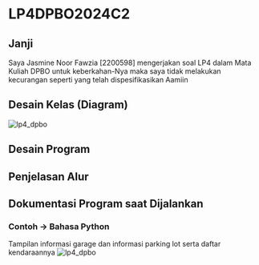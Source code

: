 # LP4DPBO2024C2

## Janji
Saya Jasmine Noor Fawzia [2200598] mengerjakan soal LP4 dalam Mata Kuliah DPBO
untuk keberkahan-Nya maka saya tidak melakukan kecurangan seperti yang telah dispesifikasikan
Aamiin

## Desain Kelas (Diagram)
![lp4_dpbo](https://github.com/jasminefwz/LP4DPBO2024C2/assets/147362810/de695fb6-533d-4984-ab97-a6e5d81bd494)

## Desain Program

## Penjelasan Alur

## Dokumentasi Program saat Dijalankan
### Contoh -> Bahasa Python
Tampilan informasi garage dan informasi parking lot serta daftar kendaraannya
![lp4_dpbo](https://github.com/jasminefwz/LP4DPBO2024C2/assets/147362810/ff805bd8-0aae-497c-ab0d-b402dc0d6179)
